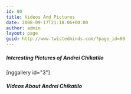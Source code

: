 ```yaml
---
id: 80
title: Videos And Pictures
date: 2008-09-17T21:18:06+00:00
author: admin
layout: page
guid: http://www.twistedminds.com/?page_id=80
---
```

<p class="dropcap-first">
  <h5>
    Interesting Pictures of Andrei Chikatilo
  </h5>[nggallery id="3"]
  
  <h5>
    Videos About Andrei Chikatilo
  </h5>
  
  <div class="center" style="text-align: center;">
  </div>